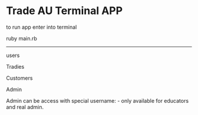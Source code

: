 # Trade AU Terminal APP

to run app enter into terminal

ruby main.rb

---

users

Tradies

Customers

Admin

Admin can be access with special username: - only available for educators and real admin.
